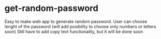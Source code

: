 # get-random-password
Easy to make web app to generate random password. User can choose lenght of the password (will add posibility to choose only numbers or letters soon)
Still have to add copy text functionality, but it will be done soon
